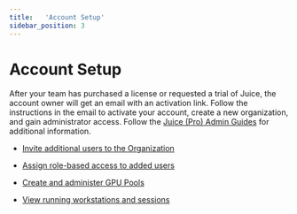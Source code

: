 ```yaml
---
title:   'Account Setup'
sidebar_position: 3
---
```

# Account Setup

After your team has purchased a license or requested a trial of Juice, the account owner will get an email with an activation link. Follow the instructions in the email to activate your account, create a new organization, and gain administrator access. Follow the [Juice (Pro) Admin Guides](/docs/juice/admin/account-tab.md) for additional information.

- [Invite additional users to the Organization](/docs/juice/admin/inviting-users.md) 

- [Assign role-based access to added users](/docs/juice/admin/managing-organizations.md) 

- [Create and administer GPU Pools](/docs/juice/admin/managing-pools/creating-pool.md)

- [View running workstations and sessions](/docs/juice/admin/viewing-sessions.md)
